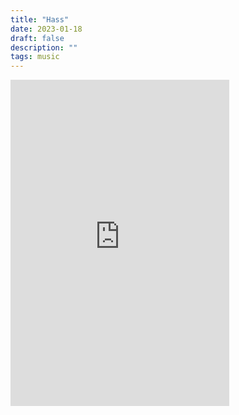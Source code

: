 ```yaml
---
title: "Hass"
date: 2023-01-18
draft: false
description: ""
tags: music
---
```


<iframe style="border: 0; width: 350px; height: 522px;" src="https://bandcamp.com/EmbeddedPlayer/album=3828157575/size=large/bgcol=333333/linkcol=ffffff/transparent=true/" seamless><a href="https://huaqo.bandcamp.com/album/hass">HASS by huaqo and Florent Fauchere</a></iframe>